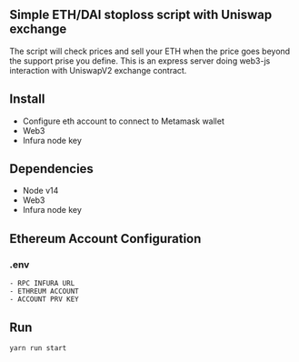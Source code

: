 ## Simple ETH/DAI stoploss script with Uniswap exchange

The script will check prices and sell your ETH when the price goes beyond the support prise you define. This is an express server doing web3-js interaction with UniswapV2 exchange contract.
## Install

- Configure eth account to connect to Metamask wallet
- Web3
- Infura node key

## Dependencies

- Node v14
- Web3
- Infura node key



## Ethereum Account Configuration
### .env 
    - RPC INFURA URL
    - ETHREUM ACCOUNT
    - ACCOUNT PRV KEY

## Run
```console
yarn run start
```


